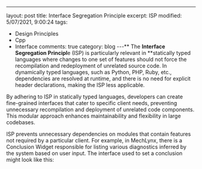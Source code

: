 ---
layout: post
title: Interface Segregation Principle
excerpt: ISP
modified: 5/07/2021, 9:00:24
tags:
  - Design Principles
  - Cpp
  - Interface
comments: true
category: blog
---**
The **Interface Segregation Principl**e (ISP) is particularly relevant in **statically typed languages where changes to one set of features should not force the recompilation and redeployment of unrelated source code. In dynamically typed languages, such as Python, PHP, Ruby, etc., dependencies are resolved at runtime, and there is no need for explicit header declarations, making the ISP less applicable.

By adhering to ISP in statically typed languages, developers can create fine-grained interfaces that cater to specific client needs, preventing unnecessary recompilation and deployment of unrelated code components. This modular approach enhances maintainability and flexibility in large codebases.

ISP prevents unnecessary dependencies on modules that contain features not required by a particular client. For example, in MechLynx, there is a Conclusion Widget responsible for listing various diagnostics inferred by the system based on user input. The interface used to set a conclusion might look like this:
